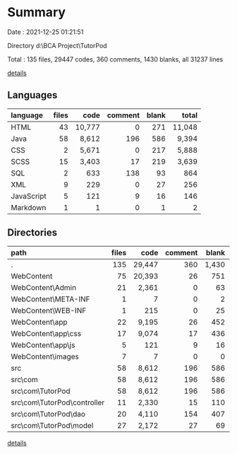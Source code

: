 # Summary

Date : 2021-12-25 01:21:51

Directory d:\BCA Project\TutorPod

Total : 135 files,  29447 codes, 360 comments, 1430 blanks, all 31237 lines

[details](details.md)

## Languages
| language | files | code | comment | blank | total |
| :--- | ---: | ---: | ---: | ---: | ---: |
| HTML | 43 | 10,777 | 0 | 271 | 11,048 |
| Java | 58 | 8,612 | 196 | 586 | 9,394 |
| CSS | 2 | 5,671 | 0 | 217 | 5,888 |
| SCSS | 15 | 3,403 | 17 | 219 | 3,639 |
| SQL | 2 | 633 | 138 | 93 | 864 |
| XML | 9 | 229 | 0 | 27 | 256 |
| JavaScript | 5 | 121 | 9 | 16 | 146 |
| Markdown | 1 | 1 | 0 | 1 | 2 |

## Directories
| path | files | code | comment | blank | total |
| :--- | ---: | ---: | ---: | ---: | ---: |
| . | 135 | 29,447 | 360 | 1,430 | 31,237 |
| WebContent | 75 | 20,393 | 26 | 751 | 21,170 |
| WebContent\Admin | 21 | 2,361 | 0 | 63 | 2,424 |
| WebContent\META-INF | 1 | 7 | 0 | 2 | 9 |
| WebContent\WEB-INF | 1 | 215 | 0 | 25 | 240 |
| WebContent\app | 22 | 9,195 | 26 | 452 | 9,673 |
| WebContent\app\css | 17 | 9,074 | 17 | 436 | 9,527 |
| WebContent\app\js | 5 | 121 | 9 | 16 | 146 |
| WebContent\images | 7 | 7 | 0 | 0 | 7 |
| src | 58 | 8,612 | 196 | 586 | 9,394 |
| src\com | 58 | 8,612 | 196 | 586 | 9,394 |
| src\com\TutorPod | 58 | 8,612 | 196 | 586 | 9,394 |
| src\com\TutorPod\controller | 11 | 2,330 | 15 | 110 | 2,455 |
| src\com\TutorPod\dao | 20 | 4,110 | 154 | 407 | 4,671 |
| src\com\TutorPod\model | 27 | 2,172 | 27 | 69 | 2,268 |

[details](details.md)